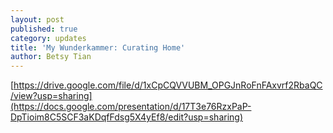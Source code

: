 ```yaml
---
layout: post
published: true
category: updates
title: 'My Wunderkammer: Curating Home'
author: Betsy Tian
---
```

[https://drive.google.com/file/d/1xCpCQVVUBM_OPGJnRoFnFAxvrf2RbaQC/view?usp=sharing](https://docs.google.com/presentation/d/17T3e76RzxPaP-DpTioim8C5SCF3aKDqfFdsg5X4yEf8/edit?usp=sharing)
